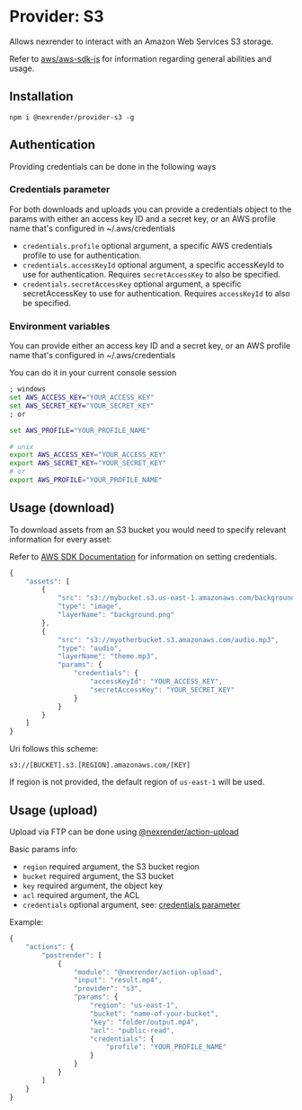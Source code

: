 # Provider: S3

Allows nexrender to interact with an Amazon Web Services S3 storage.

Refer to [aws/aws-sdk-js](https://github.com/aws/aws-sdk-js) for information regarding general abilities and usage.

## Installation

```
npm i @nexrender/provider-s3 -g
```

## Authentication

Providing credentials can be done in the following ways

### Credentials parameter

For both downloads and uploads you can provide a credentials object to the params with either an access key ID and a secret key, or an AWS profile name that's configured in ~/.aws/credentials

* `credentials.profile` optional argument, a specific AWS credentials profile to use for authentication.
* `credentials.accessKeyId` optional argument, a specific accessKeyId to use for authentication. Requires `secretAccessKey` to also be specified.
* `credentials.secretAccessKey` optional argument, a specific secretAccessKey to use for authentication. Requires `accessKeyId` to also be specified.

### Environment variables

You can provide either an access key ID and a secret key, or an AWS profile name that's configured in ~/.aws/credentials

You can do it in your current console session

```bat
; windows
set AWS_ACCESS_KEY="YOUR_ACCESS_KEY"
set AWS_SECRET_KEY="YOUR_SECRET_KEY"
; or

set AWS_PROFILE="YOUR_PROFILE_NAME"
```

```sh
# unix
export AWS_ACCESS_KEY="YOUR_ACCESS_KEY"
export AWS_SECRET_KEY="YOUR_SECRET_KEY"
# or
export AWS_PROFILE="YOUR_PROFILE_NAME"
```

## Usage (download)

To download assets from an S3 bucket you would need to specify relevant information for every asset:

Refer to [AWS SDK Documentation](https://docs.aws.amazon.com/sdk-for-javascript/v2/developer-guide/setting-credentials-node.html) for information on setting credentials.

```js
{
    "assets": [
        {
            "src": "s3://mybucket.s3.us-east-1.amazonaws.com/background.jpg",
            "type": "image",
            "layerName": "background.png"
        },
        {
            "src": "s3://myotherbucket.s3.amazonaws.com/audio.mp3",
            "type": "audio",
            "layerName": "theme.mp3",
            "params": {
                "credentials": {
                    "accessKeyId": "YOUR_ACCESS_KEY",
                    "secretAccessKey": "YOUR_SECRET_KEY"
                }
            }
        }
    ]
}
````

Uri follows this scheme:

```
s3://[BUCKET].s3.[REGION].amazonaws.com/[KEY]
```

If region is not provided, the default region of `us-east-1` will be used.

## Usage (upload)

Upload via FTP can be done using [@nexrender/action-upload](../nexrender-action-upload)

Basic params info:

* `region` required argument, the S3 bucket region
* `bucket` required argument, the S3 bucket
* `key` required argument, the object key
* `acl` required argument, the ACL
* `credentials`  optional argument, see: [credentials parameter](#credentials-parameter)

Example:

```js
{
    "actions": {
        "postrender": [
            {
                "module": "@nexrender/action-upload",
                "input": "result.mp4",
                "provider": "s3",
                "params": {
                    "region": "us-east-1",
                    "bucket": "name-of-your-bucket",
                    "key": "folder/output.mp4",
                    "acl": "public-read",
                    "credentials": {
                        "profile": "YOUR_PROFILE_NAME"
                    }
                }
            }
        ]
    }
}
